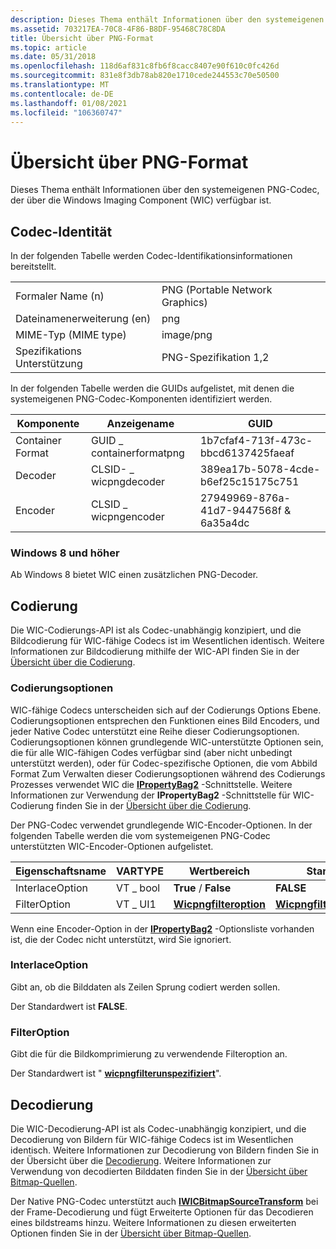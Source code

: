 ```yaml
---
description: Dieses Thema enthält Informationen über den systemeigenen PNG-Codec, der über die Windows Imaging Component (WIC) verfügbar ist.
ms.assetid: 703217EA-70C8-4F86-B8DF-95468C78C8DA
title: Übersicht über PNG-Format
ms.topic: article
ms.date: 05/31/2018
ms.openlocfilehash: 118d6af831c8fb6f8cacc8407e90f610c0fc426d
ms.sourcegitcommit: 831e8f3db78ab820e1710cede244553c70e50500
ms.translationtype: MT
ms.contentlocale: de-DE
ms.lasthandoff: 01/08/2021
ms.locfileid: "106360747"
---
```

# <a name="png-format-overview"></a>Übersicht über PNG-Format

Dieses Thema enthält Informationen über den systemeigenen PNG-Codec, der über die Windows Imaging Component (WIC) verfügbar ist.

## <a name="codec-identity"></a>Codec-Identität

In der folgenden Tabelle werden Codec-Identifikationsinformationen bereitstellt.



|                        |                                 |
|------------------------|---------------------------------|
| Formaler Name (n)         | PNG (Portable Network Graphics) |
| Dateinamenerweiterung (en) | png                             |
| MIME-Typ (MIME type)              | image/png                       |
| Spezifikations Unterstützung  | PNG-Spezifikation 1,2           |



 

In der folgenden Tabelle werden die GUIDs aufgelistet, mit denen die systemeigenen PNG-Codec-Komponenten identifiziert werden.



| Komponente        | Anzeigename            | GUID                                |
|------------------|--------------------------|-------------------------------------|
| Container Format | GUID \_ containerformatpng | 1b7cfaf4-713f-473c-bbcd6137425faeaf |
| Decoder          | CLSID- \_ wicpngdecoder     | 389ea17b-5078-4cde-b6ef25c15175c751 |
| Encoder          | CLSID \_ wicpngencoder     | 27949969-876a-41d7-9447568f & 6a35a4dc |



 

### <a name="windows-8-and-later"></a>Windows 8 und höher

Ab Windows 8 bietet WIC einen zusätzlichen PNG-Decoder.

## <a name="encoding"></a>Codierung

Die WIC-Codierungs-API ist als Codec-unabhängig konzipiert, und die Bildcodierung für WIC-fähige Codecs ist im Wesentlichen identisch. Weitere Informationen zur Bildcodierung mithilfe der WIC-API finden Sie in der [Übersicht über die Codierung](-wic-creating-encoder.md).

### <a name="encoder-options"></a>Codierungsoptionen

WIC-fähige Codecs unterscheiden sich auf der Codierungs Options Ebene. Codierungsoptionen entsprechen den Funktionen eines Bild Encoders, und jeder Native Codec unterstützt eine Reihe dieser Codierungsoptionen. Codierungsoptionen können grundlegende WIC-unterstützte Optionen sein, die für alle WIC-fähigen Codes verfügbar sind (aber nicht unbedingt unterstützt werden), oder für Codec-spezifische Optionen, die vom Abbild Format Zum Verwalten dieser Codierungsoptionen während des Codierungs Prozesses verwendet WIC die [**IPropertyBag2**](/previous-versions/windows/internet-explorer/ie-developer/platform-apis/aa768192(v=vs.85)) -Schnittstelle. Weitere Informationen zur Verwendung der **IPropertyBag2** -Schnittstelle für WIC-Codierung finden Sie in der [Übersicht über die Codierung](-wic-creating-encoder.md).

Der PNG-Codec verwendet grundlegende WIC-Encoder-Optionen. In der folgenden Tabelle werden die vom systemeigenen PNG-Codec unterstützten WIC-Encoder-Optionen aufgelistet.



| Eigenschaftsname   | VARTYPE  | Wertbereich                                                 | Standardwert                                                    |
|-----------------|----------|-------------------------------------------------------------|------------------------------------------------------------------|
| InterlaceOption | VT \_ bool | **True** / **False**                                          | **FALSE**                                                        |
| FilterOption    | VT \_ UI1  | [**Wicpngfilteroption**](/windows/desktop/api/Wincodec/ne-wincodec-wicpngfilteroption) | [**Wicpngfilterunspezifiziert**](/windows/desktop/api/Wincodec/ne-wincodec-wicpngfilteroption) |



 

Wenn eine Encoder-Option in der [**IPropertyBag2**](/previous-versions/windows/internet-explorer/ie-developer/platform-apis/aa768192(v=vs.85)) -Optionsliste vorhanden ist, die der Codec nicht unterstützt, wird Sie ignoriert.

### <a name="interlaceoption"></a>InterlaceOption

Gibt an, ob die Bilddaten als Zeilen Sprung codiert werden sollen.

Der Standardwert ist **FALSE**.

### <a name="filteroption"></a>FilterOption

Gibt die für die Bildkomprimierung zu verwendende Filteroption an.

Der Standardwert ist " [**wicpngfilterunspezifiziert**](/windows/desktop/api/Wincodec/ne-wincodec-wicpngfilteroption)".

## <a name="decoding"></a>Decodierung

Die WIC-Decodierung-API ist als Codec-unabhängig konzipiert, und die Decodierung von Bildern für WIC-fähige Codecs ist im Wesentlichen identisch. Weitere Informationen zur Decodierung von Bildern finden Sie in der Übersicht über die [Decodierung](-wic-creating-decoder.md). Weitere Informationen zur Verwendung von decodierten Bilddaten finden Sie in der [Übersicht über Bitmap-Quellen](-wic-bitmapsources.md).

Der Native PNG-Codec unterstützt auch [**IWICBitmapSourceTransform**](/windows/desktop/api/Wincodec/nn-wincodec-iwicbitmapsourcetransform) bei der Frame-Decodierung und fügt Erweiterte Optionen für das Decodieren eines bildstreams hinzu. Weitere Informationen zu diesen erweiterten Optionen finden Sie in der [Übersicht über Bitmap-Quellen](-wic-bitmapsources.md).

 

 
